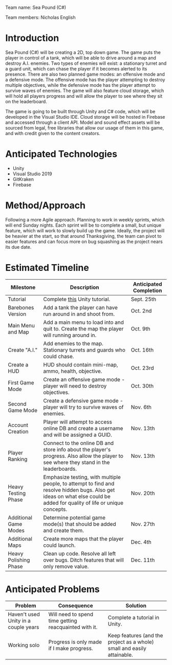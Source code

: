 Team name: Sea Pound (C#)

Team members: Nicholas English

# Introduction
Sea Pound (C#) will be creating a 2D, top down game. The game puts the player in control of a tank, which will be able to drive around a map and destroy A.I. enemies. Two types of enemies will exist: a stationary turret and a guard unit, which can chase the player if it becomes alerted to its presence. There are also two planned game modes: an offensive mode and a defensive mode. The offensive mode has the player attempting to destroy multiple objectives, while the defensive mode has the player attempt to survive waves of enemies. The game will also feature cloud storage, which will hold all players progress and will allow the player to see where they sit on the leaderboard.

The game is going to be built through Unity and C# code, which will be developed in the Visual Studio IDE. Cloud storage will be hosted in Firebase and accessed through a client API. Model and sound effect assets will be sourced from legal, free libraries that allow our usage of them in this game, and with credit given to the content creators. 

# Anticipated Technologies
- Unity
- Visual Studio 2019
- GitKraken
- Firebase

# Method/Approach
Following a more Agile approach. Planning to work in weekly sprints, which will end Sunday nights. Each sprint will be to complete a small, but unique feature, which will work to slowly build up the game. Ideally, the project will be heavier at the start, so that around Thanksgiving, the team can pivot to easier features and can focus more on bug squashing as the project nears its due date.

# Estimated Timeline
| Milestone | Description | Anticipated Completion | 
| - | - | - |
| Tutorial | Complete [this](https://www.gamedevelopment.blog/unity-2d-game-tutorial-2019-player-movement/) Unity tutorial. |  Sept. 25th |
| Barebones Version | Add a tank the player can have run around in and shoot from. | Oct. 2nd |
| Main Menu and Map | Add a main menu to load into and quit to. Create the map the player will running around in. | Oct. 9th |
| Create "A.I." | Add enemies to the map. Stationary turrets and guards who could chase. | Oct. 16th |
| Create a HUD | HUD should contain mini-map, ammo, health, objective. | Oct. 23rd | 
| First Game Mode | Create an offensive game mode - player will need to destroy objectives. | Oct. 30th |
| Second Game Mode | Create a defensive game mode - player will try to survive waves of enemies. | Nov. 6th |
| Account Creation | Player will attempt to access online DB and create a username and will be assigned a GUID. | Nov. 13th |
| Player Ranking | Connect to the online DB and store info about the player's progress. Also allow the player to see where they stand in the leaderboards. | Nov. 13th | 
| Heavy Testing Phase | Emphasize testing, with multiple people, to attempt to find and resolve hidden bugs. Also get ideas on what else could be added for quality of life or unique concepts. | Nov. 20th |
| Additional Game Modes | Determine potential game mode(s) that should be added and create them. | Nov. 27th |
| Additional Maps | Create more maps that the player could launch. | Dec. 4th |
| Heavy Polishing Phase | Clean up code. Resolve all left over bugs. Ditch features that will only remove value. | Dec. 11th |

# Anticipated Problems
| Problem | Consequence | Solution |
| - | - | - |
| Haven't used Unity in a couple years | Will need to spend time getting reacquainted with it. | Complete a tutorial in Unity. |
| Working solo | Progress is only made if I make progress. | Keep features (and the project as a whole) small and easily attainable. |
